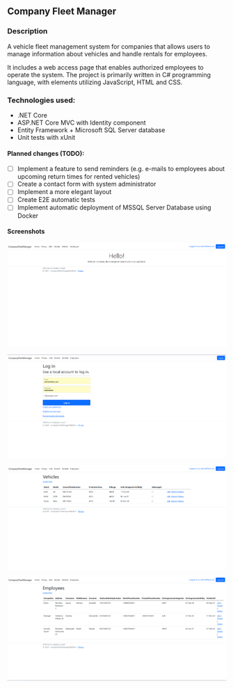 ## Company Fleet Manager

### Description

A vehicle fleet management system for companies that allows users to manage information about vehicles and handle rentals for employees. 

It includes a web access page that enables authorized employees to operate the system. The project is primarily written in C# programming language, with elements utilizing JavaScript, HTML and CSS. 

### Technologies used:
- .NET Core
- ASP.NET Core MVC with Identity component
- Entity Framework + Microsoft SQL Server database
- Unit tests with xUnit

#### Planned changes (TODO):
- [ ] Implement a feature to send reminders (e.g. e-mails to employees about upcoming return times for rented vehicles)
- [ ] Create a contact form with system administrator
- [ ] Implement a more elegant layout
- [ ] Create E2E automatic tests
- [ ] Implement automatic deployment of MSSQL Server Database using Docker

#### Screenshots
![Screenshot 1 - Home](/res/home.png?raw=true "Home")  

![Screenshot 2 - Login](/res/login.png?raw=true "Login")  

![Screenshot 3 - Vehicles](/res/vehicles.png?raw=true "Vehicles")  

![Screenshot 4 - Employees](/res/employees.png?raw=true "Employees")
